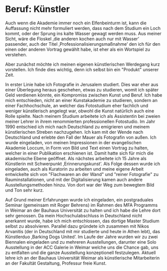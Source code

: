 # Beruf: Künstler

Auch wenn die Akademie immer noch ein Elfenbeinturm ist, kann die Auffassung nicht mehr formuliert werden, dass nach dem Studium ein Loch kommt, oder der Sprung ins kalte Wasser gewagt werden muss. Aus meiner Sicht, wäre die Floskel ‚die anderen kochen auch nur mit Wasser’ passender, auch der Titel ‚Professionalisierungsmaßnahme’ den ich für den einen oder anderen Vortrag gewählt habe, ist eher als ein Wortspiel zu verstehen.

Aber zunächst möchte ich meinen eigenen künstlerischen Werdegang kurz vorstellen. Ich finde dies wichtig, denn ich selbst bin ein "Produkt" unserer Zeit. 

In erster Linie habe ich Fotografie in Jerusalem studiert. Dies war eher aus einer Überlegung heraus geschehen, etwas zu studieren, womit ich später Geld verdienen könnte, ein Kompromiss zwischen Kunst und Beruf. Ich habe mich entschieden, nicht an einer Kunstakademie zu studieren, sondern an einer Fachhochschule, an welcher das Fotostudium eher fachlich und weniger künstlerisch angelegt war, obwohl die Kunst natürlich auch eine Rolle spielte. Nach meinem Studium arbeitete ich als Assistentin bei zweien meiner Lehrer in ihrem renommierten professionellen Fotostudio. Im Jahr 1990 entschied ich mich nach Deutschland zu emigrieren und meinem künstlerischen Streben nachzugehen. Ich kam mit der Wende nach Deutschland und erlebte den Fall der Mauer als Fotografin von außen. Ich wurde eingeladen, von meinen Impressionen in der evangelischen Akademie Loccum, in Form von Bild und Text einen Vortrag zu halten, welcher in einer Publikation erschienen ist. Damit hatte sich für mich die akademische Ebene geöffnet. Als nächstes arbeitete ich 15 Jahre als Künstlerin mit Schwerpunkt ‚Erinnerungskunst’.  Als Folge dessen wurde ich eingeladen, auch als Kuratorin zu arbeiten und meine eigene Arbeit entwickelte sich von "Flachwaren an der Wand" und "reiner Fotografie" zu Rauminstallationen, und mit der Digitalisierung kamen auch andere Ausstellungsmethoden hinzu. Von dort war der Weg zum bewegtem Bild und Ton sehr kurz.

Auf Grund meiner Erfahrungen wurde ich eingeladen, ein postgraduales Seminar (gemeinsam mit Roger Behrens) im Rahmen des MFA Programms in Weimar an der Bauhaus Universität zu halten und ich habe die Lehre dort sehr genossen. Da mein Hochschulabschluss in Deutschland nicht anerkannt wurde, habe ich mich entschlossen, das dortige Master Studium selbst zu absolvieren. Parallel dazu gründete ich zusammen mit Nikos Arvanitis (der in Deutschland mit mir studierte und heute in Athen lebt), das Künstlerduo ‚Barking Dogs United’. Im Laufe der Jahre wurden wir zu zwei Biennalen eingeladen und zu mehreren Ausstellungen, darunter eine Solo Ausstellung in der ACC Galerie in Weimar welche uns die Chance gab, uns zu entfalten und die ganze Ausstellung konzeptionell festzulegen. Aktuell lehre ich an der Bauhaus Universität Weimar als künstlerische Mitarbeiterin an der Fakultät Gestaltung, Professur freie Kunst.